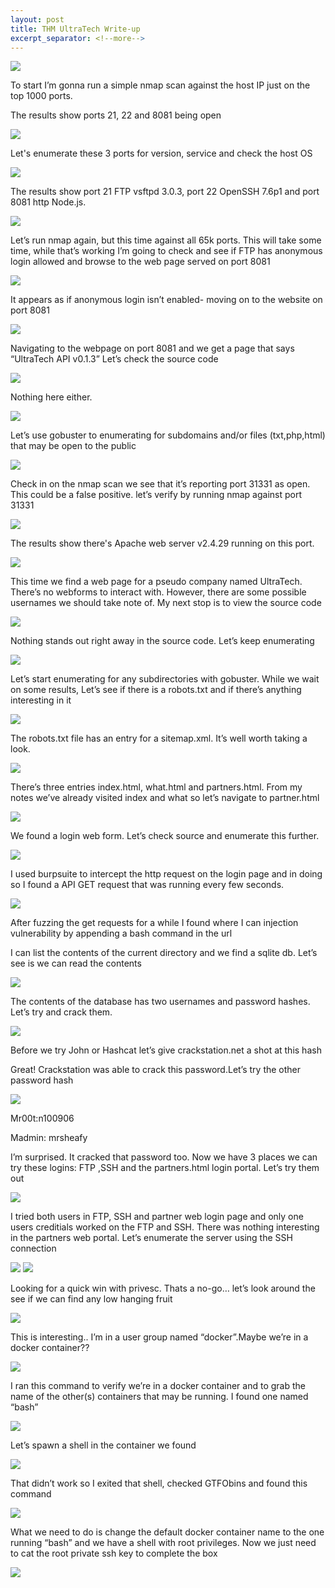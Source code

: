 ```yaml
---
layout: post
title: THM UltraTech Write-up
excerpt_separator: <!--more-->
---
```

<img src="/img/ultratech/0.head.png"/>
<!--more-->



<p>To start I’m gonna run a simple nmap scan against the host IP just on the top 1000 ports.   </p>
<p> The results show ports 21, 22 and 8081 being open </p>
<img src="/img/ultratech/1.nmap-scan-1.png"/>

<p>Let's enumerate these 3 ports for version, service and check the host OS </p>
<img src="/img/ultratech/2.nmap-scan-2.png"/>

<p>The results show port 21 FTP vsftpd 3.0.3, port 22 OpenSSH 7.6p1 and port 8081 http Node.js.</p>
<img src="/img/ultratech/3.namp-scan-3.png"/>

<p>Let’s run nmap again, but this time against all 65k ports. This will take some time, while that’s working  I’m going to check and see if FTP has anonymous login allowed and browse to the web page served on port 8081 </p>
<img src="/img/ultratech/4.nmap-scan-4.png"/>

<p>It appears as if anonymous login isn’t enabled- moving on to the website on port 8081 </p>
<img src="/img/ultratech/5.FTP-anonymous-failed.png"/>

<p>Navigating to the webpage on port 8081 and we get a page that says “UltraTech API v0.1.3” Let’s check the source code</p>
<img src="/img/ultratech/6.webpage-index.png"/>

<p>Nothing here either.</p>
<img src="/img/ultratech/7.source-code-index-page.png"/>

<p>Let’s use gobuster to enumerating for subdomains and/or files (txt,php,html) that may be open to the public</p>
<img src="/img/ultratech/8.gobuster-scan-1.png"/>

<p>Check in on the nmap scan we see that it’s reporting port 31331 as open. This could be a false positive. let’s  verify by running nmap against port 31331</p>
<img src="/img/ultratech/9.nmap-scan-5.png"/>

<p>The results show there's Apache web server v2.4.29 running on this port. </p>
<img src="/img/ultratech/10.apache-webserver.png"/>

<p>This time we find a web page for a pseudo company named UltraTech. There’s no webforms to interact with. However, there are some possible usernames we should take note of. My next stop is to view the source code</p>
<img src="/img/ultratech/11.UltraTech-index.php"/>

<p>Nothing stands out right away in the source code. Let’s keep enumerating</p>
<img src="/img/ultratech/12.UltraTech-index-source.png"/>

<p>Let’s start enumerating for any subdirectories  with gobuster. While we wait on some results, Let’s see if there is a robots.txt and if there’s anything interesting in it</p>
<img src="/img/ultratech/13.gobuster-untraTech.png"/>

<p>The robots.txt file has an entry for a  sitemap.xml. It’s well worth taking a look.</p>
<img src="/img/ultratech/14.robots.txt-file.png"/>

<p>There’s three entries index.html, what.html and partners.html. From my notes we’ve already visited index and what so let’s navigate to partner.html</p>
<img src="/img/ultratech/15.sitemap.png"/>

<p>We found a login web form. Let’s check source and enumerate this further.</p>
<img src="/img/ultratech/16.partner-login-page.png"/>

<p>I used burpsuite to intercept the http request on the login page and in doing so I found a API GET request that was running every few seconds.</p>
<img src="/img/ultratech/17.get-request.png"/>

<p>After fuzzing the get requests for a while I found where I can injection vulnerability by appending  a bash command in the url </p>
<p>I can list the contents of the current directory and we find a sqlite db. Let’s see is we can read the contents</p>
<img src="/img/ultratech/18.injection-test.png"/>

<p>The contents of the database has two usernames and password hashes. Let’s try and crack them.</p>
<img src="/img/ultratech/19.sqli-hashes.png"/>

<p>Before we try John or Hashcat let’s give crackstation.net a shot at this hash</p>
<p>Great! Crackstation was able to crack this password.Let’s try the other password hash</p> 
<img src="/img/ultratech/20.mr00t-cracked-hash.png"/>

Mr00t:n100906

Madmin: mrsheafy


<p>I’m surprised. It cracked that password too. Now we have 3 places we can try these logins: FTP ,SSH and the partners.html login portal. Let’s try them out</p>
<img src="/img/ultratech/21.Madmin-cracked-password.png"/>

<p>I tried both users in FTP, SSH and partner web login page and only one users creditials worked on the FTP and SSH. There was nothing interesting in the partners web portal. Let’s enumerate the server using the SSH connection </p>
<img src="/img/ultratech/23.web-portal-login.png"/>
<img src="/img/ultratech/22.ssh-succes.png"/>

<p>Looking for a quick win with privesc. Thats a no-go… let’s look around the see if we can find any low hanging fruit</p>
<img src="/img/ultratech/24.privesc-attempt1.png"/>


<p>This is interesting.. I’m in a user group named “docker”.Maybe we’re in a docker container?? </p>
<img src="/img/ultratech/25.user-group.png"/>

<p>I ran this command to verify we’re in a docker container and to grab the name of the other(s) containers that may be running. I found one named “bash”</p>
<img src="/img/ultratech/26.Docker-image.png"/>

<p>Let’s spawn a shell in the container we found</p>
<img src="/img/ultratech/27.Docker-container-shell.png"/>

<p>That didn’t work so I exited that shell, checked GTFObins and found this command  </p>
<img src="/img/ultratech/29.GTFO-bins.png"/>



<p>What we need to do is change the default docker container name to the one running “bash” and we have a shell with root privileges. Now we just need to cat the root private ssh key to complete the box</p>
<img src="/img/ultratech/28.root-priesc-docker.png"/>

